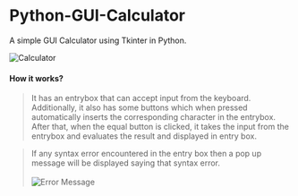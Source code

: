 # Python-GUI-Calculator
A simple GUI Calculator using Tkinter in Python.

![Calculator](https://github.com/SaiSwarup27/Python-GUI-Calculator/blob/master/images/Calculator.png)

#### How it works?

>It has an entrybox that can accept input from the keyboard. Additionally, it also has some buttons which when pressed automatically inserts the corresponding character in the entrybox. After that, when the equal button is clicked, it takes the input from the entrybox and evaluates the result and displayed in entry box.

>If any syntax error encountered in the entry box then a pop up message will be displayed saying that syntax error.<br/><br/>
![Error Message](https://github.com/SaiSwarup27/Python-GUI-Calculator/blob/master/images/ErrorMsg.png)

